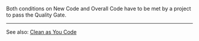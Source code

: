 Both conditions on New Code and Overall Code have to be met by a project to pass the Quality Gate.

---

See also: [Clean as You Code](/user-guide/clean-as-you-code/)
